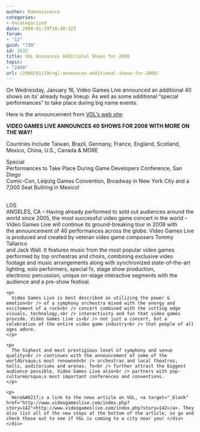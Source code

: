 ```yaml
---
author: Ramaniscence
categories:
- Uncategorized
date: 2008-01-19T10:40:32Z
forum:
- "12"
guid: "739"
id: 1632
title: VGL Announces Additional Shows for 2008
topic:
- "2450"
url: /2008/01/19/vgl-announces-additional-shows-for-2008/
---
```


On Wednesday, January 16, Video Games Live announced an additional 40 shows on its&#8217; already huge lineup. As well as some additional &#8220;special performances&#8221; to take place during big name events.
  
Here is the announcement from <a target="_blank" href="http://www.videogameslive.com">VGL&#8217;s web site</a>:

<div class="quoted-text">
  <strong>VIDEO GAMES LIVE ANNOUNCES 40 SHOWS FOR 2008 WITH MORE ON THE WAY!</strong></p> 
  
  <div align="left">
  </div>
  
  <p align="left" class="MsoNoSpacing">
    <strong> </strong>
  </p>
  
  <div align="left">
  </div>
  
  <p align="left" class="MsoNoSpacing">
    Countries Include Taiwan, Brazil, Germany, France, England, Scotland, Mexico, China, U.S., Canada & MORE
  </p>
  
  <div align="left">
  </div>
  
  <p align="left" class="MsoNoSpacing">
    Special<br /> Performances to Take Place During Game Developers Conference, San Diego<br /> Comic-Con, Leipzig Games Convention, Broadway in New York City and a<br /> 7,000 Seat Bullring in Mexico!
  </p>
  
  <div align="left">
    <p>
      <strong><br /> </strong>LOS<br /> ANGELES, CA &ndash; Having already performed to sold out audiences around the<br /> world since 2005, the most successful video game concert in the world &ndash;<br /> Video Games Live will continue its ground-breaking tour in 2008 with<br /> the announcement of 40 performances across the globe. Video Games Live<br /> is produced and created by veteran video game composers Tommy Tallarico<br /> and Jack Wall. It features music from the most popular video games<br /> performed by top orchestras and choirs, combining exclusive video<br /> footage and music arrangements along with synchronized state-of-the-art<br /> lighting, solo performers, special fx, stage show production,<br /> electronic percussion, unique on-stage interactive segments with the<br /> audience and a pre-show festival.
    </p>
    
    <p>
      Video Games Live is best described as utilizing the power & emotion<br /> of a symphony orchestra mixed with the energy and excitement of a rock<br /> concert combined with the cutting edge visuals, technology,<br /> interactivity and fun that video games provide. Video Games Live is<br /> not just a concert, but a celebration of the entire video game industry<br /> that people of all ages adore.
    </p>
    
    <p>
      The highest and most prestigious level of symphony and venue quality<br /> continues with the announcement of some of the world&rsquo;s most renowned<br /> orchestras and local theatres, halls, auditoriums and arenas. To<br /> further attract the biggest audience possible, Video Games Live also<br /> partners with pop-culture&rsquo;s most important conferences and conventions.
    </p>
    
    <p>
      Here&#8217;s a link to the news article on VGL, <a target="_blank" href="http://www.videogameslive.com/index.php?story=142">http://www.videogameslive.com/index.php?story=142</a>. They also list all of the new stops at the bottom of the article, so go and check those out to see if VGL is coming to a city near you! </div> </div>